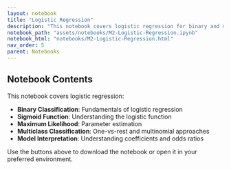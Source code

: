 ```yaml
---
layout: notebook
title: "Logistic Regression"
description: "This notebook covers logistic regression for binary and multiclass classification."
notebook_path: "assets/notebooks/M2-Logistic-Regression.ipynb"
notebook_html: "notebooks/M2-Logistic-Regression.html"
nav_order: 5
parent: Notebooks
---
```


## Notebook Contents

This notebook covers logistic regression:

- **Binary Classification**: Fundamentals of logistic regression
- **Sigmoid Function**: Understanding the logistic function
- **Maximum Likelihood**: Parameter estimation
- **Multiclass Classification**: One-vs-rest and multinomial approaches
- **Model Interpretation**: Understanding coefficients and odds ratios

Use the buttons above to download the notebook or open it in your preferred environment.
